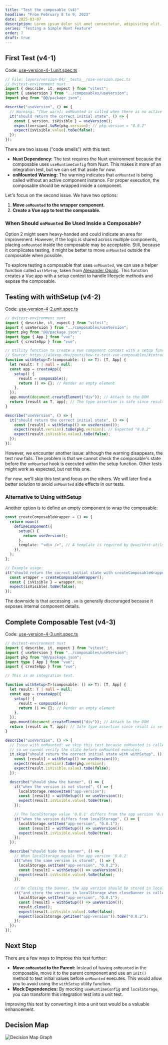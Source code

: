 ```yaml
---
title: "Test the composable (v4)"
headline: "From February 8 to 9, 2023"
date: 2025-03-07
description: Lorem ipsum dolor sit amet consectetur, adipisicing elit. Repellendus assumenda deleniti itaque molestias odio quidem praesentium, numquam veniam animi ipsam velit iure atque delectus debitis quisquam tempore optio ea corrupti.
series: "Testing a Simple Nuxt Feature"
order: 7
draft: true
---
```


## First Test (v4-1)

Code: [use-version-4-1.unit.spec.ts](https://github.com/jeromeabel/nuxt-clean-architecture/blob/feat/version-banner/layers/version-04/__tests__/use-version-4-1.unit.spec.ts)

```ts
// File: layers/version-04/__tests__/use-version.spec.ts
// @vitest-environment nuxt
import { describe, it, expect } from "vitest";
import { useVersion } from "../composables/useVersion";
import pkg from "@@/package.json";

describe("useVersion", () => {
  // Warning: "[Vue warn]: onMounted is called when there is no active component instance to be associated with"
  it("should return the correct initial state", () => {
    const { version, isVisible } = useVersion();
    expect(version).toBe(pkg.version); // pkg.version = "0.0.2"
    expect(isVisible.value).toBe(false);
  });
});
```

There are two issues ("code smells") with this test:

- **Nuxt Dependency:** The test requires the Nuxt environment because the composable uses `useRuntimeConfig` from Nuxt. This makes it more of an integration test, but we can set that aside for now.
- **onMounted Warning:** The warning indicates that `onMounted` is being called without an active component instance. For proper execution, the composable should be wrapped inside a component.

Let's focus on the second issue. We have two options:

1. **Move `onMounted` to the wrapper component.**
2. **Create a Vue app to test the composable.**

### When Should `onMounted` Be Used Inside a Composable?

Option 2 might seem heavy-handed and could indicate an area for improvement. However, if the logic is shared across multiple components, placing `onMounted` inside the composable may be acceptable. Still, because it complicates testing, it might be better to move `onMounted` outside the composable when possible.

To explore testing a composable that uses `onMounted`, we can use a helper function called `withSetup`, taken from [Alexander Opalic](https://alexop.dev/). This function creates a Vue app with a setup context to handle lifecycle methods and expose the composable.

## Testing with withSetup (v4-2)

Code: [use-version-4-2.unit.spec.ts](https://github.com/jeromeabel/nuxt-clean-architecture/blob/feat/version-banner/layers/version-04/__tests__/use-version-4-2.unit.spec.ts)

```ts
// @vitest-environment nuxt
import { describe, it, expect } from "vitest";
import { useVersion } from "../composables/useVersion";
import pkg from "@@/package.json";
import type { App } from "vue";
import { createApp } from "vue";

// Utility function to create a Vue component context with a setup function.
// Source: https://alexop.dev/posts/how-to-test-vue-composables/#introduction-to-withsetup
function withSetup<T>(composable: () => T): [T, App] {
  let result: T | null = null;
  const app = createApp({
    setup() {
      result = composable();
      return () => {}; // Render an empty element
    },
  });
  app.mount(document.createElement("div")); // Attach to the DOM
  return [result as T, app]; // The type assertion is safe since result will be set.
}

describe("useVersion", () => {
  it("should return the correct initial state", () => {
    const [result] = withSetup(() => useVersion());
    expect(result.version).toBe(pkg.version); // Expected "0.0.2"
    expect(result.isVisible.value).toBe(false);
  });
});
```

However, we encounter another issue: although the warning disappears, the test now fails. The problem is that we cannot check the composable's state before the `onMounted` hook is executed within the setup function. Other tests might work as expected, but not this one.

For now, we'll skip this test and focus on the others. We will later find a better solution to avoid `onMounted` side effects in our tests.

### Alternative to Using withSetup

Another option is to define an empty component to wrap the composable:

```ts
const createComposableWrapper = () => {
  return mount(
    defineComponent({
      setup() {
        return useVersion();
      },
      template: "<div />", // A template is required by @vue/test-utils
    }),
  );
};

// Example usage:
it("should return the correct initial state with createComposableWrapper", () => {
  const wrapper = createComposableWrapper();
  const { isVisible } = wrapper.vm;
  expect(isVisible).toBe(false);
});
```

The downside is that accessing `.vm` is generally discouraged because it exposes internal component details.

## Complete Composable Test (v4-3)

Code: [use-version-4-3.unit.spec.ts](https://github.com/jeromeabel/nuxt-clean-architecture/blob/feat/version-banner/layers/version-04/__tests__/use-version-4-3.unit.spec.ts)

```ts
// @vitest-environment nuxt
import { describe, it, expect } from "vitest";
import { useVersion } from "../composables/useVersion";
import pkg from "@@/package.json";
import type { App } from "vue";
import { createApp } from "vue";

// This is an integration test.

function withSetup<T>(composable: () => T): [T, App] {
  let result: T | null = null;
  const app = createApp({
    setup() {
      result = composable();
      return () => {}; // Render an empty element
    },
  });
  app.mount(document.createElement("div")); // Attach to the DOM
  return [result as T, app]; // Safe type assertion since result is set.
}

describe("useVersion", () => {
  // Issue with onMounted: we skip this test because onMounted is called during setup,
  // so we cannot verify the state before onMounted executes.
  it.skip("should return the correct initial state with withSetup", () => {
    const [result] = withSetup(() => useVersion());
    expect(result.version).toBe(pkg.version);
    expect(result.isVisible.value).toBe(false);
  });

  describe("should show the banner", () => {
    it("when the version is not stored", () => {
      localStorage.removeItem("app-version");
      const [result] = withSetup(() => useVersion());
      expect(result.isVisible.value).toBe(true);
    });

    // The localStorage value '0.0.1' differs from the app version '0.0.2'
    it("when the version differs from localStorage", () => {
      localStorage.setItem("app-version", "0.0.1");
      const [result] = withSetup(() => useVersion());
      expect(result.isVisible.value).toBe(true);
    });
  });

  describe("should hide the banner", () => {
    // When localStorage equals the app version '0.0.2'
    it("when the same version is stored", () => {
      localStorage.setItem("app-version", "0.0.2");
      const [result] = withSetup(() => useVersion());
      expect(result.isVisible.value).toBe(false);
    });

    // On closing the banner, the app version should be stored in localStorage
    it("and store the version in localStorage when closeBanner is called", () => {
      localStorage.setItem("app-version", "0.0.1");
      const [result] = withSetup(() => useVersion());
      result.close();
      expect(result.isVisible.value).toBe(false);
      expect(localStorage.getItem("app-version")).toBe("0.0.2");
    });
  });
});
```

## Next Step

There are a few ways to improve this test further:

- **Move `onMounted` to the Parent:** Instead of having `onMounted` in the composable, move it to the parent component and use an `init()` method to test initial values before `onMounted` executes. This would allow you to avoid using the `withSetup` utility function.
- **Mock Dependencies:** By mocking `useRuntimeConfig` and `localStorage`, you can transform this integration test into a unit test.

Improving this test by converting it into a unit test would be a valuable enhancement.

## Decision Map

![Decision Map Graph](./graph.svg)
